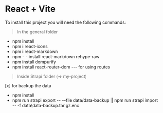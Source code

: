 # React + Vite

To install this project you will need the following commands:

> In the general folder

- npm install
- npm i react-icons
- npm i react-markdown
- npm - - install react-markdown rehype-raw
- npm install dompurify
- npm install react-router-dom --- for using routes

> Inside Strapi folder (=> my-project)

[x] for backup the data

- npm install
- npm run strapi export -- --file data/data-backup || npm run strapi import -- -f data\data-backup.tar.gz.enc